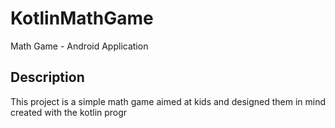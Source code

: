 # KotlinMathGame
 Math Game - Android Application

## Description
This project is a simple math game aimed at kids and designed them in mind
created with the kotlin progr
